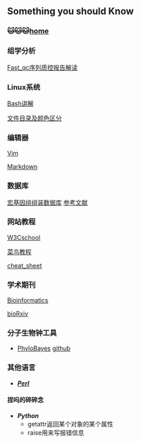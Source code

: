 ## Something you should Know

### 🐱🐱🐱[home](runjiaji.github.io/blog)

### 组学分析
[Fast_qc序列质控报告解读](https://www.jianshu.com/p/a1eb03d63083)

### Linux系统
[Bash讲解](https://wangdoc.com/bash/intro.html)

[文件目录及颜色区分](https://blog.csdn.net/superhoy/article/details/52611452)

### 编辑器
[Vim](https://www.vpser.net/manage/vi.html)

[Markdown](https://markdown.com.cn/)

### 数据库
[宏基因组组装数据库](https://genome.jgi.doe.gov/GEMs)   [参考文献](https://escholarship.org/content/qt42k112z2/qt42k112z2.pdf)

### 网站教程
[W3Cschool](https://www.w3schools.com/)

[菜鸟教程](https://www.runoob.com/)

[cheat_sheet](https://simplecheatsheet.com/)

### 学术期刊
[Bioinformatics](https://academic.oup.com/bioinformatics/)

[bioRxiv](https://www.biorxiv.org/)

### 分子生物钟工具
- [PhyloBayes](https://hpc.nih.gov/apps/PhyloBayes.html#doc)   [github](https://github.com/bayesiancook/phylobayes/)

### 其他语言
- [***Perl***](https://www.perl.org/)

#### 捏吗的碎碎念
- ***Python***
  - getattr返回某个对象的某个属性
  - raise用来写报错信息
